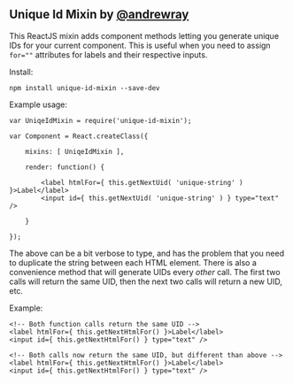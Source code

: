 Unique Id Mixin by [@andrewray](https://twitter.com/andrewray)
---------------

This ReactJS mixin adds component methods letting you generate unique IDs for
your current component. This is useful when you need to assign `for=""`
attributes for labels and their respective inputs.

Install:

    npm install unique-id-mixin --save-dev

Example usage:

    var UniqeIdMixin = require('unique-id-mixin');
    
    var Component = React.createClass({

        mixins: [ UniqeIdMixin ],

        render: function() {

            <label htmlFor={ this.getNextUid( 'unique-string' ) }>Label</label>
            <input id={ this.getNextUid( 'unique-string' ) } type="text" />

        }

    });

The above can be a bit verbose to type, and has the problem that you need to
duplicate the string between each HTML element. There is also a convenience
method that will generate UIDs every *other* call. The first two calls will
return the same UID, then the next two calls will return a new UID, etc.

Example:

    <!-- Both function calls return the same UID -->
    <label htmlFor={ this.getNextHtmlFor() }>Label</label>
    <input id={ this.getNextHtmlFor() } type="text" />

    <!-- Both calls now return the same UID, but different than above -->
    <label htmlFor={ this.getNextHtmlFor() }>Label</label>
    <input id={ this.getNextHtmlFor() } type="text" />
